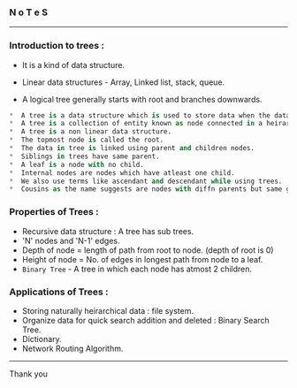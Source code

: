 ### N o T e S

---

### Introduction to trees :

* It is a kind of data structure.
* Linear data structures - Array, Linked list, stack, queue.

*  A logical tree generally starts with root and branches downwards. 

```py
*  A tree is a data structure which is used to store data when the data is somewhat heirarchical.
*  A tree is a collection of entity known as node connected in a heirarchical manner.
*  A tree is a non linear data structure.
*  The topmost node is called the root.
*  The data in tree is linked using parent and children nodes.
*  Siblings in trees have same parent.
*  A leaf is a node with no child.
*  Internal nodes are nodes which have atleast one child.
*  We also use terms like ascendant and descendant while using trees.
*  Cousins as the name suggests are nodes with diffn parents but same grandparent.
```

### Properties of Trees : 

* Recursive data structure : A tree has sub trees.
* 'N' nodes and 'N-1' edges.
* Depth of node = length of path from root to node. (depth of root is 0)
* Height of node = No. of edges in longest path from node to a leaf.
* `Binary Tree` - A tree in which each node has atmost 2 children.

### Applications of Trees : 

* Storing naturally heirarchical data : file system.
* Organize data for quick search addition and deleted : Binary Search Tree.
* Dictionary.
* Network Routing Algorithm.

---

Thank you
